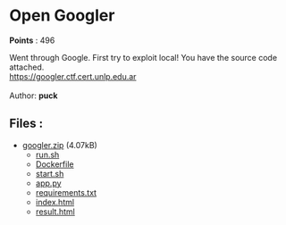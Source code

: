 # Open Googler
**Points** : 496

Went through Google. First try to exploit local! You have the source code attached. <br>https://googler.ctf.cert.unlp.edu.ar <br><br>Author: <b>puck</b>

## Files : 

 - [googler.zip](./googler.zip) (4.07kB)
   - [run.sh](./googler/run.sh)
   - [Dockerfile](./googler/deploy/Dockerfile)
   - [start.sh](./googler/deploy/start.sh)
   - [app.py](./googler/deploy/server/app.py)
   - [requirements.txt](./googler/deploy/server/requirements.txt)
   - [index.html](./googler/deploy/server/templates/index.html)
   - [result.html](./googler/deploy/server/templates/result.html)
